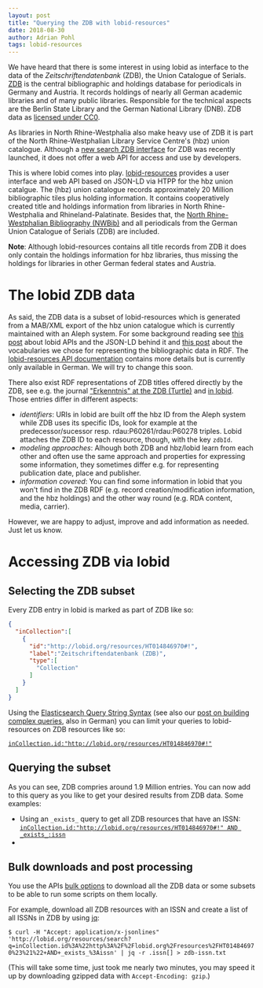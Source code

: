 ```yaml
---
layout: post
title: "Querying the ZDB with lobid-resources"
date: 2018-08-30
author: Adrian Pohl
tags: lobid-resources
---
```


We have heard that there is some interest in using lobid as interface to the data of the *Zeitschriftendatenbank* (ZDB), the Union Catalogue of Serials. [ZDB](http://www.zeitschriftendatenbank.de) is the central bibliographic and holdings database for periodicals in Germany and Austria. It records holdings of nearly all German academic libraries and of many public libraries. Responsible for the technical aspects are the Berlin State Library and the German National Library (DNB). ZDB data as [licensed under CC0](http://www.zeitschriftendatenbank.de/ueber-uns/datenlizenz/).

 As libraries in North Rhine-Westphalia also make heavy use of ZDB it is part of the North Rhine-Westphalian Library Service Centre's (hbz) union catalogue. Although a [new search ZDB interface](https://zdb-katalog.de) for ZDB was recently launched, it does not offer a web API for access and use by developers.

This is where lobid comes into play. [lobid-resources](https://lobid.org/resources) provides a user interface and web API based on JSON-LD via HTPP for the hbz union catalgue. The (hbz) union catalogue records approximately 20 Million bibliographic tiles plus holding information. It contains cooperatively created title and holdings information from libraries in North Rhine-Westphalia and Rhineland-Palatinate. Besides that, the [North Rhine-Westphalian Bibliography (NWBib)](https://nwbib.de) and all periodicals from the German Union Catalogue of Serials (ZDB) are included.

**Note**: Although lobid-resources contains all title records from ZDB it does only contain the holdings information for hbz libraries, thus missing the holdings for libraries in other German federal states and Austria.

# The lobid ZDB data

As said, the ZDB data is a subset of lobid-resources which is generated from a MAB/XML export of the hbz union catalogue which is currently maintained with an Aleph system. For some background reading see [this post](http://blog.lobid.org/2017/06/08/lobid-api-why-how.html) about lobid APIs and the JSON-LD behind it and [this post](http://blog.lobid.org/2017/04/19/vocabulary-choices.html) about the vocabularies we chose for representing the bibliographic data in RDF. The [lobid-resources API documentation](http://lobid.org/resources/api) contains more details but is currently only available in German. We will try to change this soon.

There also exist RDF representations of ZDB titles offered directly by the ZDB, see e.g. the journal ["Erkenntnis" at the ZDB (Turtle)](http://ld.zdb-services.de/data/203461-x.ttl) and [in lobid](http://lobid.org/resources/HT001320263.json). Those entries differ in different aspects:

- *identifiers*: URIs in lobid are built off the hbz ID from the Aleph system while ZDB uses its specific IDs, look for example at the predecessor/sucessor resp. rdau:P60261/rdau:P60278 triples. Lobid attaches the ZDB ID to each resource, though, with the key `zdbId`.
- *modeling approaches*: Alhough both ZDB and hbz/lobid learn from each other and often use the same approach and properties for expressing some information, they sometimes differ e.g. for representing publication date, place and publisher.
- *information covered*: You can find some information in lobid that you won't find in the ZDB RDF (e.g. record creation/modification information, and the hbz holdings) and the other way round (e.g. RDA content, media, carrier).

However, we are happy to adjust, improve and add information as needed. Just let us know.

# Accessing ZDB via lobid

## Selecting the ZDB subset

Every ZDB entry in lobid is marked as part of ZDB like so:

```json
{
  "inCollection":[
    {
      "id":"http://lobid.org/resources/HT014846970#!",
      "label":"Zeitschriftendatenbank (ZDB)",
      "type":[
        "Collection"
      ]
    }
  ]
}
```

Using the [Elasticsearch Query String Syntax](https://www.elastic.co/guide/en/elasticsearch/reference/5.6/query-dsl-query-string-query.html#query-string-syntax) (see also our [post on building complex queries](http://blog.lobid.org/2018/07/06/lobid-gnd-queries.html), also in German) you can limit your queries to lobid-resources on ZDB resources like so:

[`inCollection.id:"http://lobid.org/resources/HT014846970#!"`](http://lobid.org/resources/search?q=inCollection.id%3A%22http%3A%2F%2Flobid.org%2Fresources%2FHT014846970%23%21%22)

## Querying the subset

As you can see, ZDB compries around 1.9 Million entries. You can now add to this query as you like to get your desired results from ZDB data. Some examples:

- Using an `_exists_` query to get all ZDB resources that have an ISSN: [`inCollection.id:"http://lobid.org/resources/HT014846970#!" AND _exists_:issn`](http://lobid.org/resources/search?q=inCollection.id%3A%22http%3A%2F%2Flobid.org%2Fresources%2FHT014846970%23%21%22+AND+_exists_%3Aissn)
-

## Bulk downloads and post processing

You use the APIs [bulk options](http://lobid.org/resources/api#content_types) to download all the ZDB data or some subsets to be able to run some scripts on them locally.

For example, download all ZDB resources with an ISSN and create a list of all ISSNs in ZDB by using [jq](https://stedolan.github.io/jq/):

`$ curl -H "Accept: application/x-jsonlines" 'http://lobid.org/resources/search?q=inCollection.id%3A%22http%3A%2F%2Flobid.org%2Fresources%2FHT014846970%23%21%22+AND+_exists_%3Aissn' | jq -r .issn[] > zdb-issn.txt`

(This will take some time, just took me nearly two minutes, you may speed it up by downloading gzipped data with `Accept-Encoding: gzip`.)